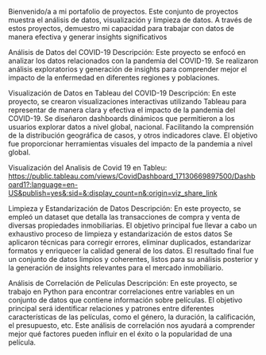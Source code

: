 Bienvenido/a a mi portafolio de proyectos. Este conjunto de proyectos muestra el análisis de datos, visualización y limpieza de datos. A través de estos proyectos, demuestro mi capacidad para trabajar con datos de manera efectiva y generar insights significativos

Análisis de Datos del COVID-19
Descripción: Este proyecto se enfocó en analizar los datos relacionados con la pandemia del COVID-19. Se realizaron análisis exploratorios y generación de insights para comprender mejor el impacto de la enfermedad en diferentes regiones y poblaciones.

Visualización de Datos en Tableau del COVID-19
Descripción: En este proyecto, se crearon visualizaciones interactivas utilizando Tableau para representar de manera clara y efectiva el impacto de la pandemia del COVID-19. Se diseñaron dashboards dinámicos que permitieron a los usuarios explorar datos a nivel global, nacional. Facilitando la comprensión de la distribución geográfica de casos, y otros indicadores clave. El objetivo fue proporcionar herramientas visuales del impacto de la pandemia a nivel global.

Visualización del Analisis de Covid 19 en Tableu:
https://public.tableau.com/views/CovidDashboard_17130669897500/Dashboard1?:language=en-US&publish=yes&:sid=&:display_count=n&:origin=viz_share_link

Limpieza y Estandarización de Datos 
Descripción: En este proyecto, se empleó un dataset que detalla las transacciones de compra y venta de diversas propiedades inmobiliarias. El objetivo principal fue llevar a cabo un exhaustivo proceso de limpieza y estandarización de estos datos Se aplicaron técnicas para corregir errores, eliminar duplicados, estandarizar formatos y enriquecer la calidad general de los datos. El resultado final fue un conjunto de datos limpios y coherentes, listos para su análisis posterior y la generación de insights relevantes para el mercado inmobiliario.

Análisis de Correlación de Películas
Descripción: En este proyecto, se trabajo en Python para encontrar correlaciones entre variables en un conjunto de datos que contiene información sobre películas. El objetivo principal será identificar relaciones y patrones entre diferentes características de las películas, como el género, la duración, la calificación, el presupuesto, etc. Este análisis de correlación nos ayudará a comprender mejor qué factores pueden influir en el éxito o la popularidad de una película.
